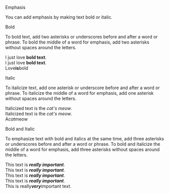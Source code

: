 Emphasis

You can add emphasis by making text bold or italic.

Bold

To bold text, add two asterisks or underscores before and after a word or phrase. To bold the middle of a word for emphasis, add two asterisks without spaces around the letters.

I just love **bold text**.  
I just love __bold text__.  
Love**is**bold

Italic

To italicize text, add one asterisk or underscore before and after a word or phrase. To italicize the middle of a word for emphasis, add one asterisk without spaces around the letters.

Italicized text is the *cat's meow*.  
Italicized text is the _cat's meow_.  
A*cat*meow

Bold and Italic

To emphasize text with bold and italics at the same time, add three asterisks or underscores before and after a word or phrase. To bold and italicize the middle of a word for emphasis, add three asterisks without spaces around the letters.

This text is ***really important***.  
This text is ___really important___.  
This text is __*really important*__.  
This text is **_really important_**.  
This is really***very***important text.

